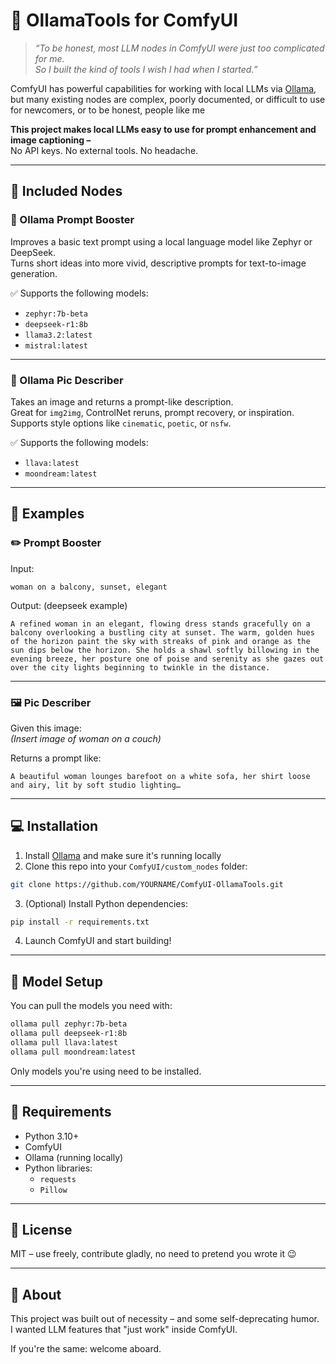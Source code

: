 # 🧠 OllamaTools for ComfyUI

> *“To be honest, most LLM nodes in ComfyUI were just too complicated for me.  
> So I built the kind of tools I wish I had when I started.”*

ComfyUI has powerful capabilities for working with local LLMs via [Ollama](https://ollama.com), but many existing nodes are complex, poorly documented, or difficult to use for newcomers, or to be honest, people like me

**This project makes local LLMs easy to use for prompt enhancement and image captioning –**  
No API keys. No external tools. No headache.

---

## 🧩 Included Nodes

### 🔹 Ollama Prompt Booster

Improves a basic text prompt using a local language model like Zephyr or DeepSeek.  
Turns short ideas into more vivid, descriptive prompts for text-to-image generation.

✅ Supports the following models:
- `zephyr:7b-beta`
- `deepseek-r1:8b`
- `llama3.2:latest`
- `mistral:latest`

---

### 🔹 Ollama Pic Describer

Takes an image and returns a prompt-like description.  
Great for `img2img`, ControlNet reruns, prompt recovery, or inspiration.  
Supports style options like `cinematic`, `poetic`, or `nsfw`.

✅ Supports the following models:
- `llava:latest`
- `moondream:latest`

---

## 🚀 Examples

### ✏️ Prompt Booster

Input:
```text
woman on a balcony, sunset, elegant
```

Output: (deepseek example)
```text 
A refined woman in an elegant, flowing dress stands gracefully on a balcony overlooking a bustling city at sunset. The warm, golden hues of the horizon paint the sky with streaks of pink and orange as the sun dips below the horizon. She holds a shawl softly billowing in the evening breeze, her posture one of poise and serenity as she gazes out over the city lights beginning to twinkle in the distance.
```

---

### 🖼️ Pic Describer

Given this image:  
*(Insert image of woman on a couch)*

Returns a prompt like:
```text
A beautiful woman lounges barefoot on a white sofa, her shirt loose and airy, lit by soft studio lighting…
```

---

## 💻 Installation

1. Install [Ollama](https://ollama.com) and make sure it's running locally
2. Clone this repo into your `ComfyUI/custom_nodes` folder:

```bash
git clone https://github.com/YOURNAME/ComfyUI-OllamaTools.git
```

3. (Optional) Install Python dependencies:

```bash
pip install -r requirements.txt
```

4. Launch ComfyUI and start building!

---

## 🔧 Model Setup

You can pull the models you need with:

```bash
ollama pull zephyr:7b-beta
ollama pull deepseek-r1:8b
ollama pull llava:latest
ollama pull moondream:latest
```

Only models you're using need to be installed.

---

## 🧠 Requirements

- Python 3.10+
- ComfyUI
- Ollama (running locally)
- Python libraries:
  - `requests`
  - `Pillow`

---

## 🪪 License

MIT – use freely, contribute gladly, no need to pretend you wrote it 😉

---

## 💬 About

This project was built out of necessity – and some self-deprecating humor.  
I wanted LLM features that "just work" inside ComfyUI.

If you're the same: welcome aboard.
